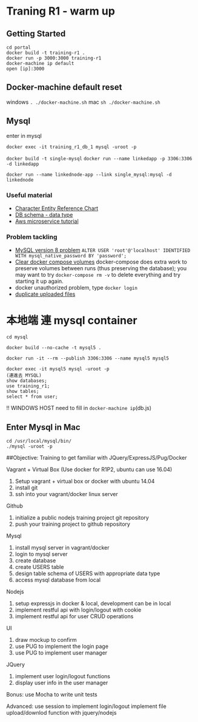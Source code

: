 # Traning R1 - warm up

## Getting Started
```
cd portal
docker build -t training-r1 .
docker run -p 3000:3000 training-r1 
docker-machine ip default
open [ip]:3000
```

## Docker-machine default reset
windows `. ./docker-machine.sh`
mac `sh ./docker-machine.sh`


## Mysql
enter in mysql
```
docker exec -it training_r1_db_1 mysql -uroot -p
```

`docker build -t single-mysql`
`docker run --name linkedapp -p 3306:3306 -d linkedapp`

`docker run --name linkednode-app --link single_mysql:mysql -d linkednode`







### Useful material 
- [Character Entity Reference Chart](https://dev.w3.org/html5/html-author/charref)
- [DB schema - data type](http://www.tutorialspoint.com/mysql/mysql-data-types.htm)
- [Aws microservice tutorial](https://aws.amazon.com/tw/getting-started/container-microservices-tutorial/)


### Problem tackling
- [MySQL version 8 problem](https://o7planning.org/en/11959/connecting-to-mysql-database-using-nodejs)
  `ALTER USER 'root'@'localhost' IDENTIFIED WITH mysql_native_password BY 'password';`
- [Clear docker compose volumes](https://github.com/docker-library/mysql/issues/51)
  docker-compose does extra work to preserve volumes between runs (thus preserving the database); you may want to try `docker-compose rm -v` to delete everything and try starting it up again.
- docker unauthorized problem, type `docker login`
- [duplicate uploaded files](https://stackoverflow.com/questions/32045027/multer-callbacks-not-working)


# 本地端 連 mysql container 

```
cd mysql

docker build --no-cache -t mysql5 .

docker run -it --rm --publish 3306:3306 --name mysql5 mysql5

docker exec -it mysql5 mysql -uroot -p 
(連進去 MYSQL)
show databases;
use training_r1;
show tables;
select * from user;
```

!! WINDOWS HOST need to fill in `docker-machine ip`(db.js)


## Enter Mysql in Mac
```
cd /usr/local/mysql/bin/
./mysql -uroot -p
```


##Objective:
Training to get familiar with JQuery/ExpressJS/Pug/Docker

Vagrant + Virtual Box (Use docker for R1P2, ubuntu can use 16.04)
1. Setup vagrant + virtual box or docker with ubuntu 14.04
2. install git
3. ssh into your vagrant/docker linux server

Github
1. initialize a public nodejs training project git repository
2. push your training project to github repository

Mysql
1. install mysql server in vagrant/docker
2. login to mysql server
3. create database
4. create USERS table
5. design table schema of USERS with appropriate data type
6. access mysql database from local


Nodejs
1. setup expressjs in docker & local, development can be in local
2. implement restful api with login/logout with cookie
3. implement restful api for user CRUD operations


UI
1. draw mockup to confirm
2. use PUG to implement the login page
3. use PUG to implement user manager

JQuery
1. implement user login/logout functions
2. display user info in the user manager 

Bonus:
use Mocha to write unit tests

Advanced:
use session to implement login/logout
implement file upload/downlod function with jquery/nodejs